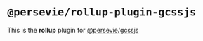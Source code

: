 # `@persevie/rollup-plugin-gcssjs`

This is the **rollup** plugin for [@persevie/gcssjs](https://github.com/persevie/grimoire-css-js)
